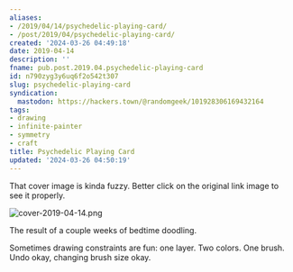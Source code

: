 ```yaml
---
aliases:
- /2019/04/14/psychedelic-playing-card/
- /post/2019/04/psychedelic-playing-card/
created: '2024-03-26 04:49:18'
date: 2019-04-14
description: ''
fname: pub.post.2019.04.psychedelic-playing-card
id: n790zyg3y6uq6f2o542t307
slug: psychedelic-playing-card
syndication:
  mastodon: https://hackers.town/@randomgeek/101928306169432164
tags:
- drawing
- infinite-painter
- symmetry
- craft
title: Psychedelic Playing Card
updated: '2024-03-26 04:50:19'
---
```


That cover image is kinda fuzzy. Better click on the original link image to see it properly.

<!--more-->

![cover-2019-04-14.png](assets/img/2019/cover-2019-04-14.png)

The result of a couple weeks of bedtime doodling.

Sometimes drawing constraints are fun: one layer. Two colors. One brush. Undo okay, changing brush size okay.